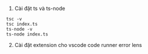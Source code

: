 1. Cài đặt ts và ts-node

```
tsc -v
tsc index.ts
ts-node -v
ts-node index.ts
```

2. Cài đặt extension cho vscode
   code runner
   error lens
